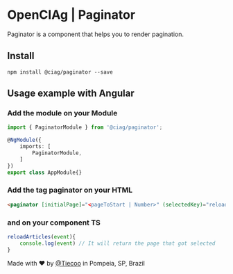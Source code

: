 # OpenCIAg | Paginator

Paginator is a component that helps you to render pagination.

## Install
```shell
npm install @ciag/paginator --save
```

## Usage example with Angular

### Add the module on your Module
```ts
import { PaginatorModule } from '@ciag/paginator';

@NgModule({
    imports: [
        PaginatorModule,
    ]
})
export class AppModule{}
```


### Add the tag paginator on your HTML
```html
<paginator [initialPage]="<pageToStart | Number>" (selectedKey)="reloadArticles($event)" [totalPagination]='<totalPages | Number>'></paginator>


```

### and on your component TS
```ts
reloadArticles(event){
    console.log(event) // It will return the page that got selected
}


```


Made with ❤ by [@Tiecoo](https://github.com/tiecoo) in Pompeia, SP, Brazil

